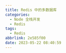 ```yaml
---
title: Redis 中的多数据库
categories:
  - Node 全栈开发
  - Redis
tags:
  - Redis
abbrlink: 2e585f00
date: 2023-05-22 08:40:59
---
```

